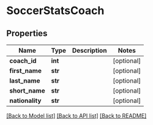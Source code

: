 # SoccerStatsCoach

## Properties
Name | Type | Description | Notes
------------ | ------------- | ------------- | -------------
**coach_id** | **int** |  | [optional] 
**first_name** | **str** |  | [optional] 
**last_name** | **str** |  | [optional] 
**short_name** | **str** |  | [optional] 
**nationality** | **str** |  | [optional] 

[[Back to Model list]](../README.md#documentation-for-models) [[Back to API list]](../README.md#documentation-for-api-endpoints) [[Back to README]](../README.md)

